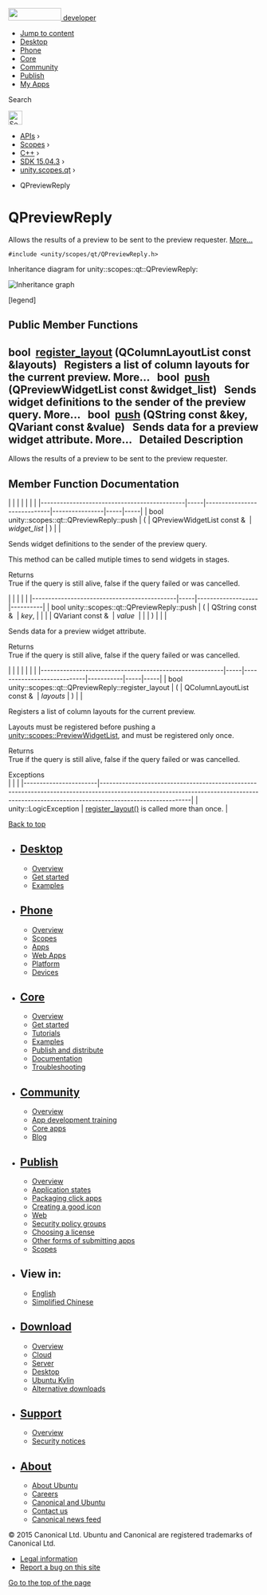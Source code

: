 <a href="https://developer.ubuntu.com/" class="logo-ubuntu"><img src="https://developer.ubuntu.com/assets/sites/ubuntu/latest/u/img/logos/logo-ubuntu-orange.svg" width="106" height="25" /> <span>developer</span></a>

-   [Jump to content](index.html#main-content)
-   [Desktop](https://developer.ubuntu.com/en/desktop/)
-   [Phone](https://developer.ubuntu.com/en/phone/)
-   [Core](https://developer.ubuntu.com/core)
-   [Community](https://developer.ubuntu.com/en/community/)
-   [Publish](https://developer.ubuntu.com/en/publish/)
-   [My Apps](https://myapps.developer.ubuntu.com/)

Search

<img src="https://developer.ubuntu.com/assets/sites/ubuntu/latest/u/img/search-white.svg" alt="Search" height="28" />

-   [APIs](../../../../index.html) ›
-   [Scopes](../../../index.html) ›
-   [C++](../../index.html) ›
-   [SDK 15.04.3](../index.html) ›
-   [unity.scopes.qt](../unity.scopes.qt/index.html) ›

<!-- -->

-   QPreviewReply

QPreviewReply
=============

Allows the results of a preview to be sent to the preview requester. [More...](index.html#details)

`#include <unity/scopes/qt/QPreviewReply.h>`

Inheritance diagram for unity::scopes::qt::QPreviewReply:

![Inheritance graph](https://developer.ubuntu.com/static/devportal_uploaded/020c86d0-4e9f-4739-b445-2a69a7dbac06-api/scopes/cpp/sdk-15.04.3/unity.scopes.qt.QPreviewReply/classunity_1_1scopes_1_1qt_1_1_q_preview_reply__inherit__graph.png)

<span class="legend">\[legend\]</span>

<span id="pub-methods"></span> Public Member Functions
------------------------------------------------------

bool 
<a href="index.html#abe5967042a22327f6ec9d5a1f595968c" class="el">register_layout</a> (QColumnLayoutList const &layouts)
 
Registers a list of column layouts for the current preview. More...
 
bool 
<a href="index.html#a87571e9d961382e967ae6f12560bd755" class="el">push</a> (QPreviewWidgetList const &widget\_list)
 
Sends widget definitions to the sender of the preview query. More...
 
bool 
<a href="index.html#a31c34e45f1eab196c74d3c314881e147" class="el">push</a> (QString const &key, QVariant const &value)
 
Sends data for a preview widget attribute. More...
 
<span id="details"></span>
Detailed Description
--------------------

Allows the results of a preview to be sent to the preview requester.

Member Function Documentation
-----------------------------

<span id="a87571e9d961382e967ae6f12560bd755" class="anchor"></span>
|                                             |     |                             |                |     |     |
|---------------------------------------------|-----|-----------------------------|----------------|-----|-----|
| bool unity::scopes::qt::QPreviewReply::push | (   | QPreviewWidgetList const &  | *widget\_list* | )   |     |

Sends widget definitions to the sender of the preview query.

This method can be called mutiple times to send widgets in stages.

Returns  
True if the query is still alive, false if the query failed or was cancelled.

<span id="a31c34e45f1eab196c74d3c314881e147" class="anchor"></span>
|                                             |     |                   |          |
|---------------------------------------------|-----|-------------------|----------|
| bool unity::scopes::qt::QPreviewReply::push | (   | QString const &   | *key*,   |
|                                             |     | QVariant const &  | *value*  |
|                                             | )   |                   |          |

Sends data for a preview widget attribute.

Returns  
True if the query is still alive, false if the query failed or was cancelled.

<span id="abe5967042a22327f6ec9d5a1f595968c" class="anchor"></span>
|                                                         |     |                            |           |     |     |
|---------------------------------------------------------|-----|----------------------------|-----------|-----|-----|
| bool unity::scopes::qt::QPreviewReply::register\_layout | (   | QColumnLayoutList const &  | *layouts* | )   |     |

Registers a list of column layouts for the current preview.

Layouts must be registered before pushing a <a href="../unity.scopes/index.html#aed3b7b1daf2e49d0a820ef931caa792d" class="el" title="List of preview widgets (see unity::scopes::PreviewWidget) ">unity::scopes::PreviewWidgetList</a>, and must be registered only once.

Returns  
True if the query is still alive, false if the query failed or was cancelled.

<!-- -->

Exceptions  
|                       |                                                                                                                                                                                        |
|-----------------------|----------------------------------------------------------------------------------------------------------------------------------------------------------------------------------------|
| unity::LogicException | <a href="index.html#abe5967042a22327f6ec9d5a1f595968c" class="el" title="Registers a list of column layouts for the current preview. ">register_layout()</a> is called more than once. |

[Back to top](index.html#)

-   [Desktop](https://developer.ubuntu.com/en/desktop/)
    ---------------------------------------------------

    -   [Overview](https://developer.ubuntu.com/en/desktop/)
    -   [Get started](http://snapcraft.io/?utm_source=developer.ubuntu.com&utm_medium=devportal&utm_term=snaps%20snapcraft%20desktop&utm_content=menu&utm_campaign=duc_snappers)
    -   [Examples](https://github.com/ubuntu/snappy-playpen)

-   [Phone](https://developer.ubuntu.com/en/phone/)
    -----------------------------------------------

    -   [Overview](https://developer.ubuntu.com/en/phone/)
    -   [Scopes](https://developer.ubuntu.com/en/phone/scopes/)
    -   [Apps](https://developer.ubuntu.com/en/phone/apps/)
    -   [Web Apps](https://developer.ubuntu.com/en/phone/web/)
    -   [Platform](https://developer.ubuntu.com/en/phone/platform/)
    -   [Devices](https://developer.ubuntu.com/en/phone/devices/)

-   [Core](https://developer.ubuntu.com/core)
    -----------------------------------------

    -   [Overview](https://developer.ubuntu.com/core)
    -   [Get started](https://developer.ubuntu.com/core/get-started)
    -   [Tutorials](https://developer.ubuntu.com/core/tutorials)
    -   [Examples](https://developer.ubuntu.com/core/examples)
    -   [Publish and distribute](https://developer.ubuntu.com/core/publish-and-distribute)
    -   [Documentation](https://developer.ubuntu.com/core/documentation)
    -   [Troubleshooting](https://developer.ubuntu.com/core/troubleshooting)

-   [Community](https://developer.ubuntu.com/en/community/)
    -------------------------------------------------------

    -   [Overview](https://developer.ubuntu.com/en/community/)
    -   [App development training](https://developer.ubuntu.com/en/community/training/)
    -   [Core apps](https://developer.ubuntu.com/en/community/core-apps/)
    -   [Blog](https://developer.ubuntu.com/en/community/blog/)

-   [Publish](https://developer.ubuntu.com/en/publish/)
    ---------------------------------------------------

    -   [Overview](https://developer.ubuntu.com/en/publish/)
    -   [Application states](https://developer.ubuntu.com/en/publish/application-states/)
    -   [Packaging click apps](https://developer.ubuntu.com/en/publish/packaging-click-apps/)
    -   [Creating a good icon](https://developer.ubuntu.com/en/publish/creating-a-good-icon/)
    -   [Web](https://developer.ubuntu.com/en/publish/web/)
    -   [Security policy groups](https://developer.ubuntu.com/en/publish/security-policy-groups/)
    -   [Choosing a license](https://developer.ubuntu.com/en/publish/choosing-a-license/)
    -   [Other forms of submitting apps](https://developer.ubuntu.com/en/publish/other-forms-of-submitting-apps/)
    -   [Scopes](https://developer.ubuntu.com/en/publish/scopes/)

-   View in:
    --------

    -   [English](index.html "Change to language: English")
    -   [Simplified Chinese](index.html "Change to language: Simplified Chinese")

-   [Download](http://ubuntu.com/download/)
    ---------------------------------------

    -   [Overview](http://ubuntu.com/download)
    -   [Cloud](http://ubuntu.com/download/cloud)
    -   [Server](http://ubuntu.com/download/server)
    -   [Desktop](http://ubuntu.com/download/desktop)
    -   [Ubuntu Kylin](http://ubuntu.com/download/ubuntu-kylin)
    -   [Alternative downloads](http://ubuntu.com/download/alternative-downloads)

-   [Support](http://ubuntu.com/support/)
    -------------------------------------

    -   [Overview](http://ubuntu.com/support)
    -   [Security notices](http://www.ubuntu.com/usn/)

-   [About](http://ubuntu.com/about/)
    ---------------------------------

    -   [About Ubuntu](http://ubuntu.com/about/about-ubuntu)
    -   [Careers](http://www.canonical.com/careers)
    -   [Canonical and Ubuntu](http://ubuntu.com/about/canonical-and-ubuntu)
    -   [Contact us](http://ubuntu.com/about/contact-us)
    -   [Canonical news feed](http://insights.ubuntu.com/feed/)

© 2015 Canonical Ltd. Ubuntu and Canonical are registered trademarks of Canonical Ltd.

-   [Legal information](http://www.ubuntu.com/legal)
-   [Report a bug on this site](https://bugs.launchpad.net/developer-ubuntu-com/)

<span class="accessibility-aid">[Go to the top of the page](index.html#)</span>
